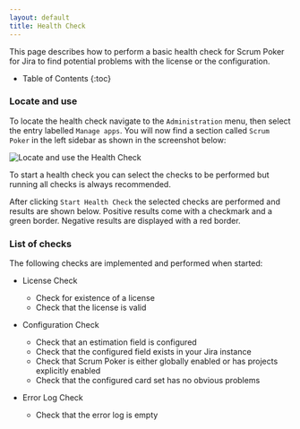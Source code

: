 ```yaml
---
layout: default
title: Health Check
---
```


This page describes how to perform a basic health check for Scrum Poker for Jira to find potential problems with the license or the configuration.

* Table of Contents
{:toc}

### Locate and use

To locate the health check navigate to the `Administration` menu, then select the entry labelled `Manage apps`.
You will now find a section called `Scrum Poker` in the left sidebar as shown in the screenshot below:

![Locate and use the Health Check](/images/health-check-locate-and-use.png)

To start a health check you can select the checks to be performed but running all checks is always recommended.

After clicking `Start Health Check` the selected checks are performed and results are shown below.
Positive results come with a checkmark and a green border.
Negative results are displayed with a red border.

### List of checks

The following checks are implemented and performed when started:

* License Check
  * Check for existence of a license
  * Check that the license is valid

* Configuration Check
  * Check that an estimation field is configured
  * Check that the configured field exists in your Jira instance
  * Check that Scrum Poker is either globally enabled or has projects explicitly enabled
  * Check that the configured card set has no obvious problems

* Error Log Check
  * Check that the error log is empty
